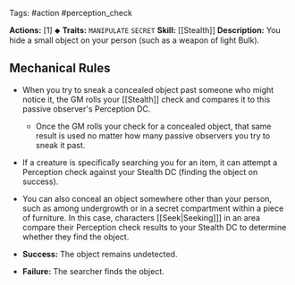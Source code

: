 Tags: #action #perception_check 

**Actions:** [1] ⬥
**Traits:** `MANIPULATE` `SECRET`
**Skill:** [[Stealth]]
**Description:** You hide a small object on your person (such as a weapon of light Bulk).
## Mechanical Rules

- When you try to sneak a concealed object past someone who might notice it, the GM rolls your [[Stealth]] check and compares it to this passive observer's Perception DC.
	- Once the GM rolls your check for a concealed object, that same result is used no matter how many passive observers you try to sneak it past.
- If a creature is specifically searching you for an item, it can attempt a Perception check against your Stealth DC (finding the object on success).  
- You can also conceal an object somewhere other than your person, such as among undergrowth or in a secret compartment within a piece of furniture. In this case, characters [[Seek|Seeking]]] in an area compare their Perception check results to your Stealth DC to determine whether they find the object.  
  
- **Success:** The object remains undetected.  
- **Failure:** The searcher finds the object.